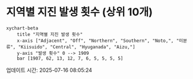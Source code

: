 # 지역별 지진 발생 횟수 (상위 10개)

```mermaid
xychart-beta
    title "지역별 지진 발생 횟수"
    x-axis ["Adjacent", "Off", "Northern", "Southern", "Noto,", "미분류", "Kiisuido", "Central", "Hyuganada", "Aizu,"]
    y-axis "발생 횟수" 0 --> 1909
    bar [1907, 62, 13, 12, 7, 6, 5, 5, 5, 5]
```

업데이트 시간: 2025-07-16 08:05:24
